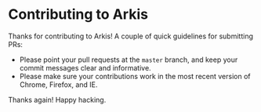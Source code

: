 # Contributing to Arkis

Thanks for contributing to Arkis! A couple of quick guidelines for submitting PRs:

- Please point your pull requests at the `master` branch, and keep your commit messages clear and informative.
- Please make sure your contributions work in the most recent version of Chrome, Firefox, and IE.

Thanks again! Happy hacking.
